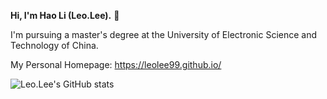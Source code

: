 **Hi, I'm Hao Li (Leo.Lee).** 👋

I'm pursuing a master's degree at the University of Electronic Science and Technology of China.

My Personal Homepage: https://leolee99.github.io/

![Leo.Lee's GitHub stats](https://github-readme-stats-one-bice.vercel.app/api?username=leolee99&show_icons=true&include_all_commits=true&count_private=true&role=OWNER,ORGANIZATION_MEMBER,COLLABORATOR)


